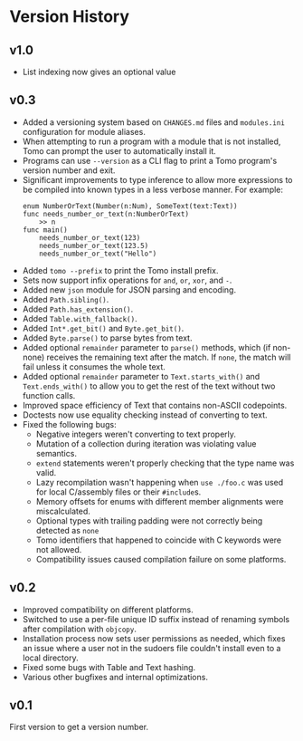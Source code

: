 # Version History

## v1.0
- List indexing now gives an optional value

## v0.3

- Added a versioning system based on `CHANGES.md` files and `modules.ini`
  configuration for module aliases.
- When attempting to run a program with a module that is not installed, Tomo
  can prompt the user to automatically install it.
- Programs can use `--version` as a CLI flag to print a Tomo program's version
  number and exit.
- Significant improvements to type inference to allow more expressions to be
  compiled into known types in a less verbose manner. For example:
  ```tomo
  enum NumberOrText(Number(n:Num), SomeText(text:Text))
  func needs_number_or_text(n:NumberOrText)
      >> n
  func main()
      needs_number_or_text(123)
      needs_number_or_text(123.5)
      needs_number_or_text("Hello")
  ```
- Added `tomo --prefix` to print the Tomo install prefix.
- Sets now support infix operations for `and`, `or`, `xor`, and `-`.
- Added new `json` module for JSON parsing and encoding.
- Added `Path.sibling()`.
- Added `Path.has_extension()`.
- Added `Table.with_fallback()`.
- Added `Int*.get_bit()` and `Byte.get_bit()`.
- Added `Byte.parse()` to parse bytes from text.
- Added optional `remainder` parameter to `parse()` methods, which (if
  non-none) receives the remaining text after the match. If `none`, the match
  will fail unless it consumes the whole text.
- Added optional `remainder` parameter to `Text.starts_with()` and
  `Text.ends_with()` to allow you to get the rest of the text without two
  function calls.
- Improved space efficiency of Text that contains non-ASCII codepoints.
- Doctests now use equality checking instead of converting to text.
- Fixed the following bugs:
  - Negative integers weren't converting to text properly.
  - Mutation of a collection during iteration was violating value semantics.
  - `extend` statements weren't properly checking that the type name was valid.
  - Lazy recompilation wasn't happening when `use ./foo.c` was used for local
    C/assembly files or their `#include`s.
  - Memory offsets for enums with different member alignments were miscalculated.
  - Optional types with trailing padding were not correctly being detected as `none`
  - Tomo identifiers that happened to coincide with C keywords were not allowed.
  - Compatibility issues caused compilation failure on some platforms.

## v0.2

- Improved compatibility on different platforms.
- Switched to use a per-file unique ID suffix instead of renaming symbols after
  compilation with `objcopy`.
- Installation process now sets user permissions as needed, which fixes an
  issue where a user not in the sudoers file couldn't install even to a local
  directory.
- Fixed some bugs with Table and Text hashing.
- Various other bugfixes and internal optimizations.

## v0.1

First version to get a version number.
